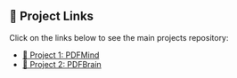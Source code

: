 ## 🔗 Project Links

Click on the links below to see the main projects repository:

- [📁 Project 1: PDFMind]([https://github.com/username/smart-document-parser](https://github.com/adeshsingh5505/task_1-a-))
- [📁 Project 2: PDFBrain]([https://github.com/username/crowd-density-estimator](https://github.com/adeshsingh5505/task_1-b-))
